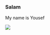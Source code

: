 ### Salam

My name is Yousef

<img align="left" src="https://github-readme-stats.vercel.app/api?username=yousefh409&&layout=compact&count_private=true&show_icons=true&hide_border=false"/>
<!-- <img align="left" src="https://github-readme-stats.vercel.app/api/top-langs/?username=yousefh409&layout=compact&hide_border=true&card_width=250"/> -->

